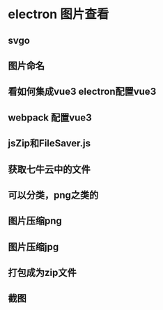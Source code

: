
# electron 图片查看

## svgo
## 图片命名

## 看如何集成vue3 electron配置vue3

## webpack 配置vue3

## jsZip和FileSaver.js

## 获取七牛云中的文件

## 可以分类，png之类的

## 图片压缩png

## 图片压缩jpg

## 打包成为zip文件

## 截图


